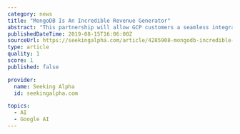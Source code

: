 ```yaml
---
category: news
title: "MongoDB Is An Incredible Revenue Generator"
abstract: "This partnership will allow GCP customers a seamless integration of all the features of MongoDB Atlas with GCP's identity and access management, logging and monitoring, Kubernetes and Tensorflow.\""
publishedDateTime: 2019-08-15T16:06:00Z
sourceUrl: https://seekingalpha.com/article/4285908-mongodb-incredible-revenue-generator
type: article
quality: 1
score: 1
published: false

provider:
  name: Seeking Alpha
  id: seekingalpha.com

topics:
  - AI
  - Google AI
---
```

